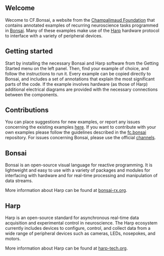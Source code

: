 ## Welcome

Wecome to CF.Bonsai, a website from the [Champalimaud Foundation](https://www.fchampalimaud.org/) that contains annotated examples of recurring neuroscience tasks programmed in [Bonsai](https://bonsai-rx.org/). Many of these examples make use of the [Harp](https://harp-tech.org/articles/about.html) hardware protocol to interface with a variety of peripheral devices.


## Getting started

Start by installing the necessary Bonsai and Harp software from the Getting Started menu on the left panel. Then, find your example of choice, and follow the instructions to run it. Every example can be copied directly to Bonsai, and includes a set of annotations that explain the most significant parts of the code. If the example involves hardware (as those of Harp) additional electrical diagrams are provided with the necessary connections between the components. 



## Contributions

You can place suggestions for new examples, or report any issues concerning the existing examples [here](https://github.com/fchampalimaud/cf.bonsai/issues). If you want to contribute with your own examples please follow the guidelines described in the [fc.bonsai](https://github.com/fchampalimaud/cf.bonsai) repository. For issues concerning Bonsai, please use the official [channels](https://bonsai-rx.org/community/).


## Bonsai

Bonsai is an open-source visual language for reactive programming. It is lightweight and easy to use with a variety of packages and modules for interfacing with hardware and for real-time processing and manipulation of data streams.

More information about Harp can be found at [bonsai-rx.org](https://bonsai-rx.org/).

## Harp

Harp is an open-source standard for asynchronous real-time data acquisition and experimental control in neuroscience. The Harp ecosystem currently includes devices to configure, control, and collect data from a wide range of peripheral devices such as cameras, LEDs, nosepokes, and motors.

More information about Harp can be found at [harp-tech.org](https://harp-tech.org/articles/about.html).



